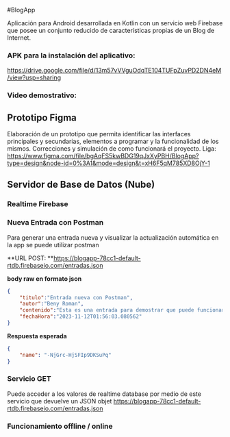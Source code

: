 #BlogApp

Aplicación para Android desarrollada en Kotlin con un servicio web Firebase que
posee un conjunto reducido de características propias de un Blog de Internet.

###  APK para la instalación del aplicativo:
https://drive.google.com/file/d/13m57vVVguOdqTE104TUFpZuvPD2DN4eM/view?usp=sharing

###  Video demostrativo:

## Prototipo Figma
Elaboración de un prototipo que permita identificar las interfaces principales y secundarias, elementos a programar y la funcionalidad de los mismos. Correcciones y simulación de como funcionará el proyecto.
Liga: https://www.figma.com/file/bgAqFS5kwBDG19qJxXyPBH/BlogApp?type=design&node-id=0%3A1&mode=design&t=xH6F5qM785XD8OjY-1


## Servidor de Base de Datos (Nube)
###  Realtime Firebase




###  Nueva Entrada con Postman
Para generar una entrada nueva y visualizar la actualización automática en la app se puede utilizar postman

**URL POST:
**https://blogapp-78cc1-default-rtdb.firebaseio.com/entradas.json

**body raw en formato json**
```json
{
    "titulo":"Entrada nueva con Postman",
    "autor":"Beny Roman",
    "contenido":"Esta es una entrada para demostrar que puede funcionar de manera offline el aplicativo y una vez que cuenta con conexión se actualizará de manera automática, cargando los datos en SQLite por medio de la librería Room ",
    "fechaHora":"2023-11-12T01:56:03.080562"
}
```
**Respuesta esperada**
```json
{
    "name": "-NjGrc-HjSFIp9DKSuPq"
}
```

###  Servicio GET
Puede acceder a los valores de realtime database por medio de este servicio que devuelve un JSON objet
https://blogapp-78cc1-default-rtdb.firebaseio.com/entradas.json


###  Funcionamiento offline / online

